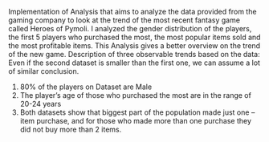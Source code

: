 Implementation of Analysis that aims to analyze the data provided from the gaming company to look at the trend of the most recent fantasy game called Heroes of Pymoli. I analyzed the gender distribution of the players, the first 5 players who purchased the most, the most popular items sold and the most profitable items. This Analysis gives a better overview on the trend of the new game.
Description of three observable trends based on the data:
Even if the second dataset is smaller than the first one, we can assume a lot of similar conclusion.
1.	80% of the players on Dataset are Male
2.	The player’s age of those who purchased the most are in the range of 20-24 years 	
3.	Both datasets show that biggest part of the population made just one –item purchase, and for those who made more than one purchase they did not buy more than 2 items.

